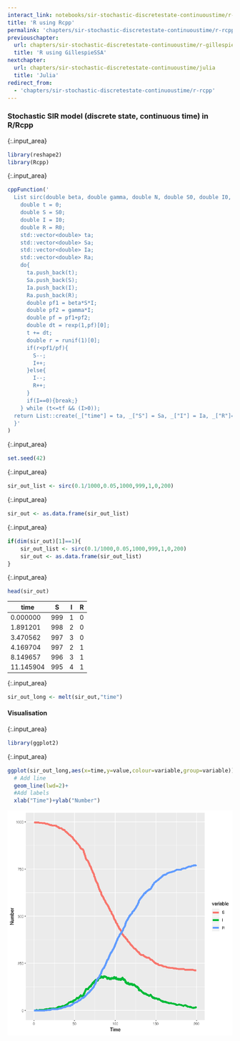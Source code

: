 ```yaml
---
interact_link: notebooks/sir-stochastic-discretestate-continuoustime/r-rcpp.ipynb
title: 'R using Rcpp'
permalink: 'chapters/sir-stochastic-discretestate-continuoustime/r-rcpp'
previouschapter:
  url: chapters/sir-stochastic-discretestate-continuoustime/r-gillespiessa
  title: 'R using GillespieSSA'
nextchapter:
  url: chapters/sir-stochastic-discretestate-continuoustime/julia
  title: 'Julia'
redirect_from:
  - 'chapters/sir-stochastic-discretestate-continuoustime/r-rcpp'
---
```


### Stochastic SIR model (discrete state, continuous time) in R/Rcpp


{:.input_area}
```R
library(reshape2)
library(Rcpp)
```


{:.input_area}
```R
cppFunction('
  List sirc(double beta, double gamma, double N, double S0, double I0, double R0, double tf){
    double t = 0;
    double S = S0;
    double I = I0;
    double R = R0;
    std::vector<double> ta;
    std::vector<double> Sa;
    std::vector<double> Ia;
    std::vector<double> Ra;
    do{
      ta.push_back(t);
      Sa.push_back(S);
      Ia.push_back(I);
      Ra.push_back(R);
      double pf1 = beta*S*I;
      double pf2 = gamma*I;
      double pf = pf1+pf2;
      double dt = rexp(1,pf)[0];
      t += dt;
      double r = runif(1)[0];
      if(r<pf1/pf){
        S--;
        I++;
      }else{
        I--;
        R++;
      }
      if(I==0){break;}
    } while (t<=tf && (I>0));
  return List::create(_["time"] = ta, _["S"] = Sa, _["I"] = Ia, _["R"]=Ra);
  }'
)
```


{:.input_area}
```R
set.seed(42)
```


{:.input_area}
```R
sir_out_list <- sirc(0.1/1000,0.05,1000,999,1,0,200)
```


{:.input_area}
```R
sir_out <- as.data.frame(sir_out_list)
```


{:.input_area}
```R
if(dim(sir_out)[1]==1){
    sir_out_list <- sirc(0.1/1000,0.05,1000,999,1,0,200)
    sir_out <- as.data.frame(sir_out_list)
}
```


{:.input_area}
```R
head(sir_out)
```


<div markdown="0">
<table>
<thead><tr><th scope=col>time</th><th scope=col>S</th><th scope=col>I</th><th scope=col>R</th></tr></thead>
<tbody>
	<tr><td> 0.000000</td><td>999      </td><td>1        </td><td>0        </td></tr>
	<tr><td> 1.891201</td><td>998      </td><td>2        </td><td>0        </td></tr>
	<tr><td> 3.470562</td><td>997      </td><td>3        </td><td>0        </td></tr>
	<tr><td> 4.169704</td><td>997      </td><td>2        </td><td>1        </td></tr>
	<tr><td> 8.149657</td><td>996      </td><td>3        </td><td>1        </td></tr>
	<tr><td>11.145904</td><td>995      </td><td>4        </td><td>1        </td></tr>
</tbody>
</table>

</div>



{:.input_area}
```R
sir_out_long <- melt(sir_out,"time")
```

#### Visualisation


{:.input_area}
```R
library(ggplot2)
```


{:.input_area}
```R
ggplot(sir_out_long,aes(x=time,y=value,colour=variable,group=variable))+
  # Add line
  geom_line(lwd=2)+
  #Add labels
  xlab("Time")+ylab("Number")
```




![png](../../images/chapters/sir-stochastic-discretestate-continuoustime/r-rcpp_11_1.png)


